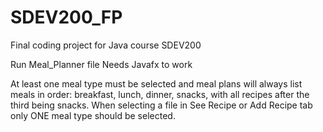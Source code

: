 # SDEV200_FP
Final coding project for Java course SDEV200

Run Meal_Planner file 
Needs Javafx to work

At least one meal type must be selected and meal plans will always list meals in order: breakfast, lunch, dinner, snacks, with all recipes after the third being snacks.
When selecting a file in See Recipe or Add Recipe tab only ONE meal type should be selected.
